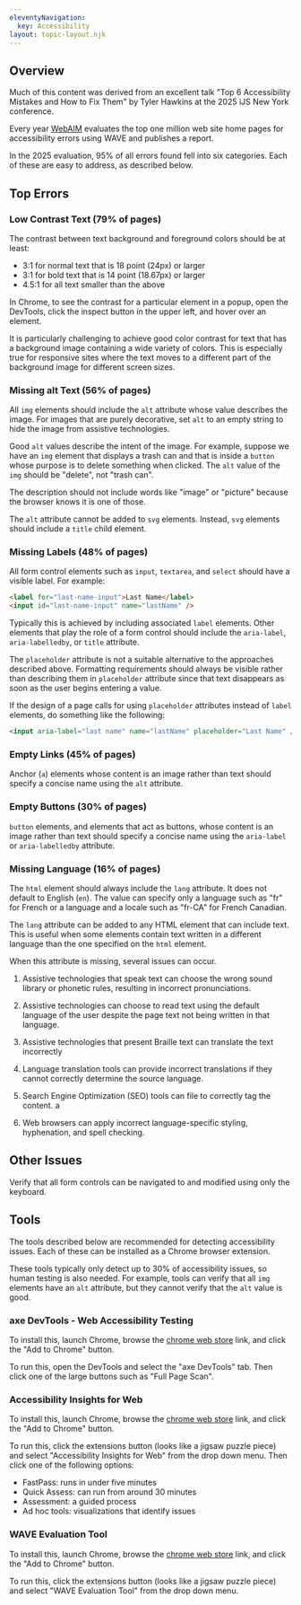 ```yaml
---
eleventyNavigation:
  key: Accessibility
layout: topic-layout.njk
---
```


## Overview

Much of this content was derived from an excellent talk
"Top 6 Accessibility Mistakes and How to Fix Them"
by Tyler Hawkins at the 2025 iJS New York conference.

Every year [WebAIM](https://webaim.org/projects/million/) evaluates
the top one million web site home pages for accessibility errors
using WAVE and publishes a report.

In the 2025 evaluation, 95% of all errors found fell into six categories.
Each of these are easy to address, as described below.

## Top Errors

### Low Contrast Text (79% of pages)

The contrast between text background and foreground colors
should be at least:

- 3:1 for normal text that is 18 point (24px) or larger
- 3:1 for bold text that is 14 point (18.67px) or larger
- 4.5:1 for all text smaller than the above

In Chrome, to see the contrast for a particular element in a popup,
open the DevTools, click the inspect button in the upper left,
and hover over an element.

It is particularly challenging to achieve good color contrast for
text that has a background image containing a wide variety of colors.
This is especially true for responsive sites where the text moves
to a different part of the background image for different screen sizes.

### Missing alt Text (56% of pages)

All `img` elements should include the `alt` attribute
whose value describes the image.
For images that are purely decorative, set `alt` to an empty string
to hide the image from assistive technologies.

Good `alt` values describe the intent of the image.
For example, suppose we have an `img` element that displays a trash can and
that is inside a `button` whose purpose is to delete something when clicked.
The `alt` value of the `img` should be "delete", not "trash can".

The description should not include words like "image" or "picture"
because the browser knows it is one of those.

The `alt` attribute cannot be added to `svg` elements.
Instead, `svg` elements should include a `title` child element.

### Missing Labels (48% of pages)

All form control elements such as `input`, `textarea`, and `select`
should have a visible label. For example:

```html
<label for="last-name-input">Last Name</label>
<input id="last-name-input" name="lastName" />
```

Typically this is achieved by including associated `label` elements.
Other elements that play the role of a form control should include
the `aria-label`, `aria-labelledby`, or `title` attribute.

The `placeholder` attribute is not a suitable alternative
to the approaches described above.
Formatting requirements should always be visible
rather than describing them in `placeholder` attribute
since that text disappears as soon as the user begins entering a value.

If the design of a page calls for using `placeholder` attributes
instead of `label` elements, do something like the following:

```html
<input aria-label="last name" name="lastName" placeholder="Last Name" />
```

### Empty Links (45% of pages)

Anchor (`a`) elements whose content is an image rather than text
should specify a concise name using the `alt` attribute.

### Empty Buttons (30% of pages)

`button` elements, and elements that act as buttons,
whose content is an image rather than text
should specify a concise name using the
`aria-label` or `aria-labelledby` attribute.

### Missing Language (16% of pages)

The `html` element should always include the `lang` attribute.
It does not default to English (`en`).
The value can specify only a language such as "fr" for French
or a language and a locale such as "fr-CA" for French Canadian.

The `lang` attribute can be added to any HTML element that can include text.
This is useful when some elements contain text written in
a different language than the one specified on the `html` element.

When this attribute is missing, several issues can occur.

1. Assistive technologies that speak text
   can choose the wrong sound library or phonetic rules,
   resulting in incorrect pronunciations.

1. Assistive technologies can choose to
   read text using the default language of the user
   despite the page text not being written in that language.

1. Assistive technologies that present Braille text
   can translate the text incorrectly

1. Language translation tools can provide incorrect translations
   if they cannot correctly determine the source language.

1. Search Engine Optimization (SEO) tools can file to correctly tag the content.
   a
1. Web browsers can apply incorrect language-specific styling,
   hyphenation, and spell checking.

## Other Issues

Verify that all form controls can be
navigated to and modified using only the keyboard.

## Tools

The tools described below are recommended for detecting accessibility issues.
Each of these can be installed as a Chrome browser extension.

These tools typically only detect up to 30% of accessibility issues,
so human testing is also needed.
For example, tools can verify that all `img` elements have an `alt` attribute,
but they cannot verify that the `alt` value is good.

### axe DevTools - Web Accessibility Testing

To install this, launch Chrome, browse the
[chrome web store](https://chromewebstore.google.com/detail/axe-devtools-web-accessib/lhdoppojpmngadmnindnejefpokejbdd?hl=en-US)
link, and click the "Add to Chrome" button.

To run this, open the DevTools and select the "axe DevTools" tab.
Then click one of the large buttons such as "Full Page Scan".

### Accessibility Insights for Web

To install this, launch Chrome, browse the
[chrome web store](https://chromewebstore.google.com/detail/accessibility-insights-fo/pbjjkligggfmakdaogkfomddhfmpjeni?hl=en)
link, and click the "Add to Chrome" button.

To run this, click the extensions button (looks like a jigsaw puzzle piece)
and select "Accessibility Insights for Web" from the drop down menu.
Then click one of the following options:

- FastPass: runs in under five minutes
- Quick Assess: can run from around 30 minutes
- Assessment: a guided process
- Ad hoc tools: visualizations that identify issues

### WAVE Evaluation Tool

To install this, launch Chrome, browse the
[chrome web store](https://chromewebstore.google.com/detail/wave-evaluation-tool/jbbplnpkjmmeebjpijfedlgcdilocofh)
link, and click the "Add to Chrome" button.

To run this, click the extensions button (looks like a jigsaw puzzle piece)
and select "WAVE Evaluation Tool" from the drop down menu.
